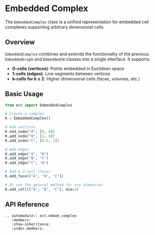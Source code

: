 # Embedded Complex

The `EmbeddedComplex` class is a unified representation for embedded cell complexes supporting arbitrary dimensional cells.

## Overview

`EmbeddedComplex` combines and extends the functionality of the previous `EmbeddedGraph` and `EmbeddedCW` classes into a single interface. It supports:

- **0-cells (vertices)**: Points embedded in Euclidean space
- **1-cells (edges)**: Line segments between vertices
- **k-cells for k ≥ 2**: Higher dimensional cells (faces, volumes, etc.)


## Basic Usage

```python
from ect import EmbeddedComplex

# Create a complex
K = EmbeddedComplex()

# Add vertices
K.add_node("A", [0, 0])
K.add_node("B", [1, 0])
K.add_node("C", [0.5, 1])

# Add edges
K.add_edge("A", "B")
K.add_edge("B", "C")
K.add_edge("C", "A")

# Add a 2-cell (face)
K.add_face(["A", "B", "C"])

# Or use the general method for any dimension
K.add_cell(["A", "B", "C"], dim=2)
```

## API Reference

```{eval-rst}
.. automodule:: ect.embed_complex
   :members:
   :show-inheritance:
   :undoc-members:
```